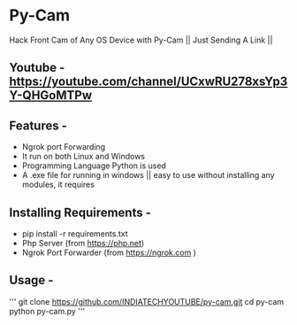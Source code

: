# Py-Cam
Hack Front Cam of Any OS Device with Py-Cam || Just Sending A Link ||

## Youtube - https://youtube.com/channel/UCxwRU278xsYp3Y-QHGoMTPw

## Features -
 - Ngrok port Forwarding
 - It run on both Linux and Windows
 - Programming Language Python is used 
 - A .exe file for running in windows || easy to use without installing any modules, it requires
 
## Installing Requirements -
- pip install -r requirements.txt
- Php Server (from https://php.net)
- Ngrok Port Forwarder (from https://ngrok.com )

## Usage -
'''
git clone https://github.com/INDIATECHYOUTUBE/py-cam.git
cd py-cam
python py-cam.py
'''

